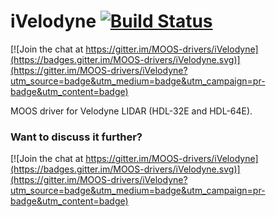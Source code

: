 # iVelodyne [![Build Status](https://travis-ci.org/MOOS-drivers/iVelodyne.svg)](https://travis-ci.org/MOOS-drivers/iVelodyne)

[![Join the chat at https://gitter.im/MOOS-drivers/iVelodyne](https://badges.gitter.im/MOOS-drivers/iVelodyne.svg)](https://gitter.im/MOOS-drivers/iVelodyne?utm_source=badge&utm_medium=badge&utm_campaign=pr-badge&utm_content=badge)

MOOS driver for Velodyne LIDAR (HDL-32E and HDL-64E).

### Want to discuss it further?
[![Join the chat at https://gitter.im/MOOS-drivers/iVelodyne](https://badges.gitter.im/MOOS-drivers/iVelodyne.svg)](https://gitter.im/MOOS-drivers/iVelodyne?utm_source=badge&utm_medium=badge&utm_campaign=pr-badge&utm_content=badge)
